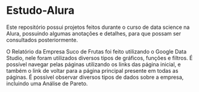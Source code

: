 # Estudo-Alura
Este repositório possui projetos feitos durante o curso de data science na Alura, possuindo algumas anotações e detalhes, para que possam ser consultados posteriormente.

O Relatório da Empresa Suco de Frutas foi feito utilizando o Google Data Studio, nele foram utilizados diversos tipos de gráficos, funções e filtros. É possível navegar pelas páginas utilizando os links das página inicial, e também o link de voltar para a página principal presente em todas as páginas. É possível observar diversos tipos de dados sobre a empresa, incluindo uma Análise de Pareto.
